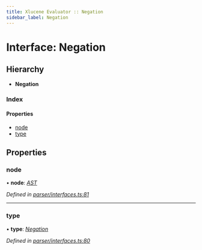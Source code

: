 ```yaml
---
title: Xlucene Evaluator :: Negation
sidebar_label: Negation
---
```


# Interface: Negation

## Hierarchy

* **Negation**

### Index

#### Properties

* [node](negation.md#node)
* [type](negation.md#type)

## Properties

###  node

• **node**: *[AST](../overview.md#ast)*

*Defined in [parser/interfaces.ts:81](https://github.com/terascope/teraslice/blob/6e018493/packages/xlucene-evaluator/src/parser/interfaces.ts#L81)*

___

###  type

• **type**: *[Negation](../enums/asttype.md#negation)*

*Defined in [parser/interfaces.ts:80](https://github.com/terascope/teraslice/blob/6e018493/packages/xlucene-evaluator/src/parser/interfaces.ts#L80)*
